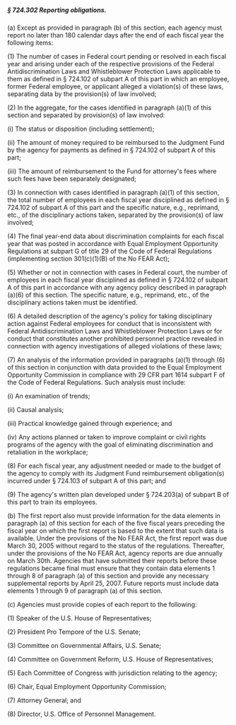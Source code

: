 ##### § 724.302 Reporting obligations. #####

(a) Except as provided in paragraph (b) of this section, each agency must report no later than 180 calendar days after the end of each fiscal year the following items:

(1) The number of cases in Federal court pending or resolved in each fiscal year and arising under each of the respective provisions of the Federal Antidiscrimination Laws and Whistleblower Protection Laws applicable to them as defined in § 724.102 of subpart A of this part in which an employee, former Federal employee, or applicant alleged a violation(s) of these laws, separating data by the provision(s) of law involved;

(2) In the aggregate, for the cases identified in paragraph (a)(1) of this section and separated by provision(s) of law involved:

(i) The status or disposition (including settlement);

(ii) The amount of money required to be reimbursed to the Judgment Fund by the agency for payments as defined in § 724.102 of subpart A of this part;

(iii) The amount of reimbursement to the Fund for attorney's fees where such fees have been separately designated;

(3) In connection with cases identified in paragraph (a)(1) of this section, the total number of employees in each fiscal year disciplined as defined in § 724.102 of subpart A of this part and the specific nature, e.g., reprimand, etc., of the disciplinary actions taken, separated by the provision(s) of law involved;

(4) The final year-end data about discrimination complaints for each fiscal year that was posted in accordance with Equal Employment Opportunity Regulations at subpart G of title 29 of the Code of Federal Regulations (implementing section 301(c)(1)(B) of the No FEAR Act);

(5) Whether or not in connection with cases in Federal court, the number of employees in each fiscal year disciplined as defined in § 724.102 of subpart A of this part in accordance with any agency policy described in paragraph (a)(6) of this section. The specific nature, e.g., reprimand, etc., of the disciplinary actions taken must be identified.

(6) A detailed description of the agency's policy for taking disciplinary action against Federal employees for conduct that is inconsistent with Federal Antidiscrimination Laws and Whistleblower Protection Laws or for conduct that constitutes another prohibited personnel practice revealed in connection with agency investigations of alleged violations of these laws;

(7) An analysis of the information provided in paragraphs (a)(1) through (6) of this section in conjunction with data provided to the Equal Employment Opportunity Commission in compliance with 29 CFR part 1614 subpart F of the Code of Federal Regulations. Such analysis must include:

(i) An examination of trends;

(ii) Causal analysis;

(iii) Practical knowledge gained through experience; and

(iv) Any actions planned or taken to improve complaint or civil rights programs of the agency with the goal of eliminating discrimination and retaliation in the workplace;

(8) For each fiscal year, any adjustment needed or made to the budget of the agency to comply with its Judgment Fund reimbursement obligation(s) incurred under § 724.103 of subpart A of this part; and

(9) The agency's written plan developed under § 724.203(a) of subpart B of this part to train its employees.

(b) The first report also must provide information for the data elements in paragraph (a) of this section for each of the five fiscal years preceding the fiscal year on which the first report is based to the extent that such data is available. Under the provisions of the No FEAR Act, the first report was due March 30, 2005 without regard to the status of the regulations. Thereafter, under the provisions of the No FEAR Act, agency reports are due annually on March 30th. Agencies that have submitted their reports before these regulations became final must ensure that they contain data elements 1 through 8 of paragraph (a) of this section and provide any necessary supplemental reports by April 25, 2007. Future reports must include data elements 1 through 9 of paragraph (a) of this section.

(c) Agencies must provide copies of each report to the following:

(1) Speaker of the U.S. House of Representatives;

(2) President Pro Tempore of the U.S. Senate;

(3) Committee on Governmental Affairs, U.S. Senate;

(4) Committee on Government Reform, U.S. House of Representatives;

(5) Each Committee of Congress with jurisdiction relating to the agency;

(6) Chair, Equal Employment Opportunity Commission;

(7) Attorney General; and

(8) Director, U.S. Office of Personnel Management.